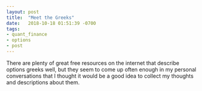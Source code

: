 ```yaml
---
layout: post
title:  "Meet the Greeks"
date:   2018-10-18 01:51:39 -0700
tags:
- quant_finance
- options
- post
---
```


There are plenty of great free resources on the internet that describe options greeks well, but they seem to come up often enough in my personal conversations that I thought it would be a good idea to collect my thoughts and descriptions about them. 